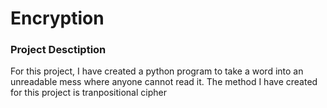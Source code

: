 # Encryption
<h3>Project Desctiption</h3>
<p>For this project, I have created a python program to take a word into an unreadable mess where anyone cannot read it. The method I have created for this project is tranpositional cipher</p>
